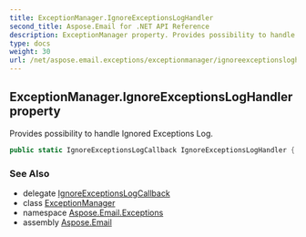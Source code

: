 ```yaml
---
title: ExceptionManager.IgnoreExceptionsLogHandler
second_title: Aspose.Email for .NET API Reference
description: ExceptionManager property. Provides possibility to handle Ignored Exceptions Log
type: docs
weight: 30
url: /net/aspose.email.exceptions/exceptionmanager/ignoreexceptionsloghandler/
---
```

## ExceptionManager.IgnoreExceptionsLogHandler property

Provides possibility to handle Ignored Exceptions Log.

```csharp
public static IgnoreExceptionsLogCallback IgnoreExceptionsLogHandler { get; set; }
```

### See Also

* delegate [IgnoreExceptionsLogCallback](../../exceptionmanager.ignoreexceptionslogcallback/)
* class [ExceptionManager](../)
* namespace [Aspose.Email.Exceptions](../../exceptionmanager/)
* assembly [Aspose.Email](../../../)


